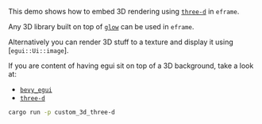 This demo shows how to embed 3D rendering using [`three-d`](https://github.com/asny/three-d) in `eframe`.

Any 3D library built on top of [`glow`](https://github.com/grovesNL/glow) can be used in `eframe`.

Alternatively you can render 3D stuff to a texture and display it using [`egui::Ui::image`].

If you are content of having egui sit on top of a 3D background, take a look at:

* [`bevy_egui`](https://github.com/mvlabat/bevy_egui)
* [`three-d`](https://github.com/asny/three-d)



```sh
cargo run -p custom_3d_three-d
```

